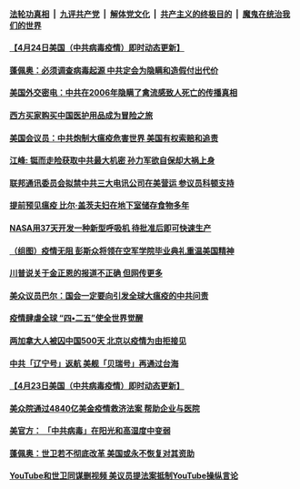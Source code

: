 ####  [法轮功真相](../../../../basic/blob/master/README.md?t=04251801) &nbsp;|&nbsp; [九评共产党](../../../../9ping.md/blob/master/README.md?t=04251801) &nbsp;|&nbsp; [解体党文化](../../../../jtdwh.md/blob/master/README.md?t=04251801)  &nbsp;|&nbsp; [共产主义的终极目的](../../../../gczydzjmd.md/blob/master/README.md?t=04251801) &nbsp;|&nbsp; [魔鬼在统治我们的世界](../../../../mgztzwmdsj.md/blob/master/README.md?t=04251801) 

#### [【4月24日美国（中共病毒疫情）即时动态更新】](../pages/soh6/370864.md?t=04251801) 
#### [蓬佩奥：必须调查病毒起源 中共定会为隐瞒和造假付出代价](../pages/soh6/371104.md?t=04251801) 
#### [美国外交密电：中共在2006年隐瞒了禽流感致人死亡的传播真相](../pages/soh6/371038.md?t=04251801) 
#### [西方买家购买中国医护用品成为冒险之旅](../pages/soh6/371005.md?t=04251801) 
#### [美国会议员：中共炮制大瘟疫危害世界 美国有权索赔和追责](../pages/soh6/371050.md?t=04251801) 
#### [江峰: 铤而走险获取中共最大机密 孙力军欲自保却大祸上身](../pages/soh6/371026.md?t=04251801) 
#### [联邦通讯委员会拟禁中共三大电讯公司在美营运 参议员科顿支持](../pages/soh6/371014.md?t=04251801) 
#### [提前预见瘟疫 比尔·盖茨夫妇在地下室储存食物多年](../pages/soh6/371002.md?t=04251801) 
#### [NASA用37天开发一种新型呼吸机 待批准后即可快速生产 ](../pages/soh6/370951.md?t=04251801) 
#### [（组图）疫情无阻 彭斯众将领在空军学院毕业典礼重温美国精神](../pages/soh6/370969.md?t=04251801) 
#### [川普说关于金正恩的报道不正确 但网传更多](../pages/soh6/370933.md?t=04251801) 
#### [美众议员巴尔：国会一定要向引发全球大瘟疫的中共问责](../pages/soh6/370939.md?t=04251801) 
#### [疫情肆虐全球   “四•二五”使全世界觉醒](../pages/soh6/370816.md?t=04251801) 
#### [两加拿大人被囚中国500天 北京以疫情为由拒接见](../pages/soh6/370690.md?t=04251801) 
#### [中共「辽宁号」返航   美舰「贝瑞号」再通过台海](../pages/soh6/370660.md?t=04251801) 
#### [【4月23日美国（中共病毒疫情）即时动态更新】](../pages/soh6/370483.md?t=04251801) 
#### [美众院通过4840亿美金疫情救济法案 帮助企业与医院](../pages/soh6/370657.md?t=04251801) 
#### [美官方： 「中共病毒」在阳光和高湿度中变弱](../pages/soh6/370630.md?t=04251801) 
#### [蓬佩奥：世卫若不彻底改革 美国或永不恢复对其资助](../pages/soh6/370606.md?t=04251801) 
#### [YouTube和世卫同谋删视频 美议员提法案抵制YouTube操纵言论](../pages/soh6/370555.md?t=04251801) 
